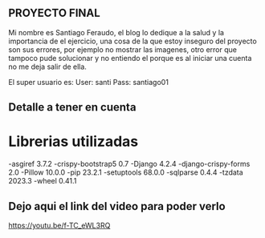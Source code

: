 ## PROYECTO FINAL

Mi nombre es Santiago Feraudo, el blog lo dedique a la salud y la importancia de el ejercicio,
una cosa de la que estoy inseguro del proyecto son sus errores, por ejemplo no mostrar las imagenes,
otro error que tampoco pude solucionar y no entiendo el porque es al iniciar una cuenta no me deja salir de ella.

El super usuario es:
User: santi
Pass: santiago01

## Detalle a tener en cuenta
# Librerias utilizadas
-asgiref             3.7.2
-crispy-bootstrap5   0.7
-Django              4.2.4
-django-crispy-forms 2.0
-Pillow              10.0.0
-pip                 23.2.1
-setuptools          68.0.0
-sqlparse            0.4.4
-tzdata              2023.3
-wheel               0.41.1

## Dejo aqui el link del video para poder verlo

https://youtu.be/f-TC_eWL3RQ 